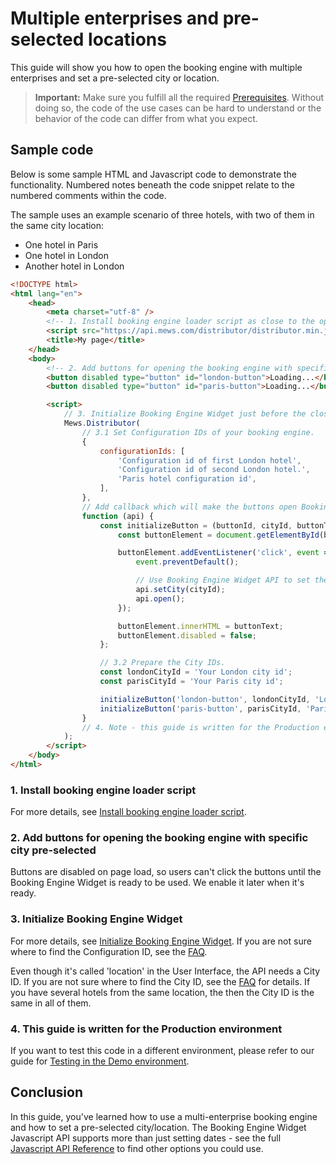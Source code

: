 # Multiple enterprises and pre-selected locations

This guide will show you how to open the booking engine with multiple enterprises and set a pre-selected city or location.

> **Important:** Make sure you fulfill all the required [Prerequisites](prerequisites.md). Without doing so, the code of the use cases can be hard to understand or the behavior of the code can differ from what you expect.

## Sample code

Below is some sample HTML and Javascript code to demonstrate the functionality. Numbered notes beneath the code snippet relate to the numbered comments within the code.

The sample uses an example scenario of three hotels, with two of them in the same city location:

* One hotel in Paris
* One hotel in London
* Another hotel in London

```html
<!DOCTYPE html>
<html lang="en">
    <head>
        <meta charset="utf-8" />
        <!-- 1. Install booking engine loader script as close to the opening <head/> tag as possible -->
        <script src="https://api.mews.com/distributor/distributor.min.js"></script>
        <title>My page</title>
    </head>
    <body>
        <!-- 2. Add buttons for opening the booking engine with specific location pre-selected -->
        <button disabled type="button" id="london-button">Loading...</button>
        <button disabled type="button" id="paris-button">Loading...</button>

        <script>
            // 3. Initialize Booking Engine Widget just before the closing </body> tag.
            Mews.Distributor(
                // 3.1 Set Configuration IDs of your booking engine.
                {
                    configurationIds: [
                        'Configuration id of first London hotel',
                        'Configuration id of second London hotel.',
                        'Paris hotel configuration id',
                    ],
                },
                // Add callback which will make the buttons open Booking Engine Widget and set the city/location.
                function (api) {
                    const initializeButton = (buttonId, cityId, buttonText) => {
                        const buttonElement = document.getElementById(buttonId);

                        buttonElement.addEventListener('click', event => {
                            event.preventDefault();

                            // Use Booking Engine Widget API to set the city/location and open the Booking Engine Widget.
                            api.setCity(cityId);
                            api.open();
                        });

                        buttonElement.innerHTML = buttonText;
                        buttonElement.disabled = false;
                    };

                    // 3.2 Prepare the City IDs.
                    const londonCityId = 'Your London city id';
                    const parisCityId = 'Your Paris city id';

                    initializeButton('london-button', londonCityId, 'London hotels');
                    initializeButton('paris-button', parisCityId, 'Paris hotel');
                }
                // 4. Note - this guide is written for the Production environment.
            );
        </script>
    </body>
</html>
```

### 1. Install booking engine loader script

For more details, see [Install booking engine loader script](../getting-started.md#step-1-install-booking-engine-loader-script).

### 2. Add buttons for opening the booking engine with specific city pre-selected

Buttons are disabled on page load, so users can't click the buttons until the Booking Engine Widget is ready to be used. We enable it later when it's ready.

### 3. Initialize Booking Engine Widget

For more details, see [Initialize Booking Engine Widget](../getting-started.md#step-2-initialize-booking-engine-widget).
If you are not sure where to find the Configuration ID, see the [FAQ](../../FAQ/README.md#where-can-i-get-configuration-id).

Even though it's called 'location' in the User Interface, the API needs a City ID.
If you are not sure where to find the City ID, see the [FAQ](../../FAQ/README.md#where-can-i-get-city-id) for details.
If you have several hotels from the same location, the then the City ID is the same in all of them.

### 4. This guide is written for the Production environment

If you want to test this code in a different environment, please refer to our guide for [Testing in the Demo environment](testing-in-demo-environment.md).

## Conclusion

In this guide, you've learned how to use a multi-enterprise booking engine and how to set a pre-selected city/location.
The Booking Engine Widget Javascript API supports more than just setting dates - see the full [Javascript API Reference](../reference.md) to find other options you could use.
